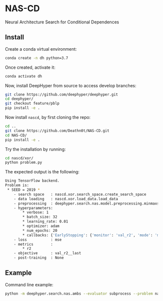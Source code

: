 # NAS-CD

Neural Architecture Search for Conditional Dependences

## Install

Create a conda virtual environment:

```bash
conda create -n dh python=3.7
```

Once created, activate it:

```bash
conda activate dh
```

Now, install DeepHyper from source to access develop branches:

```bash
git clone https://github.com/deephyper/deephyper.git
cd deephyper/
git checkout feature/pblp
pip install -e .
```

Now install `nascd`, by first cloning the repo:

```bash
cd ..
git clone https://github.com/Deathn0t/NAS-CD.git
cd NAS-CD/
pip install -e .
```

Try the installation by running:

```bash
cd nascd/xor/
python problem.py
```

The expected output is the following:

```bash
Using TensorFlow backend.
Problem is:
 * SEED = 2019 *
    - search space   : nascd.xor.search_space.create_search_space
    - data loading   : nascd.xor.load_data.load_data
    - preprocessing  : deephyper.search.nas.model.preprocessing.minmaxstdscaler
    - hyperparameters:
        * verbose: 1
        * batch_size: 32
        * learning_rate: 0.01
        * optimizer: adam
        * num_epochs: 20
        * callbacks: {'EarlyStopping': {'monitor': 'val_r2', 'mode': 'max', 'verbose': 0, 'patience': 5}}
    - loss           : mse
    - metrics        :
        * r2
    - objective      : val_r2__last
    - post-training  : None
```

## Example

Command line example:

```bash
python -m deephyper.search.nas.ambs --evaluator subprocess --problem nascd.xorandor.problem.Problem --max-evals 64
```
